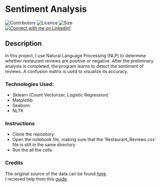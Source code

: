 # Sentiment Analysis
![Contributors](https://img.shields.io/badge/Contributors-Michael%20Rehani-brightgreen)
![Licence](https://img.shields.io/github/license/mrrehani/sentiment-analysis)
![Size](https://img.shields.io/github/repo-size/mrrehani/Sentiment-Analysis)
<br>
<a href="https://www.linkedin.com/in/michael-rehani/">
<img alt="Connect with me on LinkedIn!">
</a>

## Description
In this project, I use Natural Language Processing (NLP) to determine whether restaurant reviews are positive or negative. After the preliminary analysis is completed, the program learns to detect the sentiment of reviews. A confusion matrix is used to visualize its accuracy.

### Technologies Used:
- Sklearn (Count Vectorizer, Logistic Regression)
- Matplotlib
- Seaborn
- NLTK 

### Instructions
- Clone the repository
- Open the notebook file, making sure that the 'Restaurant_Reviews.csv' file is still in the same directory
- Run the all the cells

### Credits
The original source of the data can be found [here](https://www.kaggle.com/vigneshwarsofficial/reviews).<br>
I recieved help from this [guide](https://towardsdatascience.com/a-beginners-guide-to-sentiment-analysis-in-python-95e354ea84f6).
 
